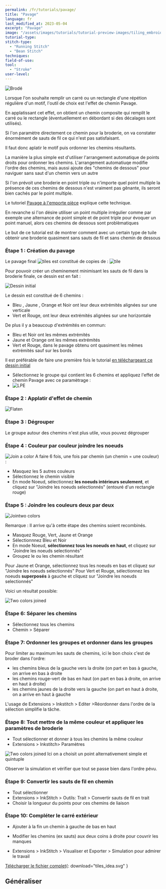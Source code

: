 ```yaml
---
permalink: /fr/tutorials/pavage/
title: "Pavage"
language: fr
last_modified_at: 2023-05-04
excerpt: "Pavage"
image: "/assets/images/tutorials/tutorial-preview-images/tiling_embroidered.jpg"
tutorial-type:
stitch-type:
  - "Running Stitch"
  - "Bean Stitch"
techniques:
field-of-use:
tool:
  - "Stroke"
user-level:
---
```

![Brodé](/assets/images/tutorials/tutorial-preview-images/tiling_embroidered.jpg)


Lorsque l'on souhaite remplir un carré ou un rectangle d'une répétion régulière d'un motif, l'outil de choix est l'effet de chemin  Pavage.

En applatissant cet effet, on obtient un chemin composite qui remplit  le carré ou le rectangle (éventuellement en débordant si des décalages sont utilisés). 

Si l'on paramètre directement ce chemin pour la broderie, on va constater énormément de sauts de fil ce qui n'est pas satisfaisant. 

Il faut donc aplatir le motif puis ordonner les chemins résultants.

La manière la plus simple est d'utiliser  l'arrangement automatique de  points  droits pour ordonner les chemins. L'arrangement  automatiuqe modifie l'ordre des chemins, mais aussi ajoute des "chemins de dessous" pour naviguer sans saut d'un chemin vers un  autre

Si l'on prévoit une broderie en point triple ou n'importe quel point multiple la présence de ces chemins de dessous  n'est vraiment pas gênante, ils seront bien cachés par le point multiple.

Le tutoriel [Pavage à l'emporte pièce](/collections/_tutorial/fr/cookie_cutter_tiling.md) explique cette technique.

En revanche si l'on désire utiliser un point multiple irrégulier comme par exemple  une alternance de point simple et de point triple  pour évoquer un point manuel, alors ces chemins de dessous sont problèmatiques


Le but de ce tutorial est de montrer comment  avec un certain type de  tuile   obtenir une broderie quasiment sans  sauts de fil et sans chemin de  dessous



### Étape 1 : Création du pavage

Le pavage final ![tiles](/assets/images/tutorials/tiling/full_tiling.png) est constitué de copies de :
![tile](/assets/images/tutorials/tiling/tile.png)

Pour pouvoir créer un cheminement minimisant les sauts de fil dans la broderie finale, ce dessin est en fait :

![Dessin initial ](/assets/images/tutorials/tiling/tile.svg)

Le dessin est constitué de 6 chemins :
  * Bleu , Jaune , Orange et Noir ont leur deux extrémités alignées sur une verticale
  * Vert et Rouge, ont leur deux extrémités alignées sur une horizontale
  
De plus il y a beaucoup d'extrémités en commun:
  * Bleu et Noir ont les mêmes extrémités
  * Jaune et Orange ont les mêmes extrémités
  * Vert et Rouge, dans le pavage obtenu ont quasiment les mêmes extrémités sauf sur les bords
  
  Il est préférable de faire une première fois le tutorial [en téléchargeant ce  dessin initial](/assets/images/tutorials/tiling/tile.svg)
  
* Sélectionnez le groupe qui contient les 6 chemins et appliquez l'effet de chemin Pavage avec ce paramètrage :
* ![LPE](/assets/images/tutorials/tiling/colored_tiling.jpg)


### Étape 2 : Applatir d'effet de chemin 
 ![Flaten](/assets/images/tutorials/tiling/flatten.jpg)

### Étape 3 : Dégrouper
Le groupe autour des chemins n'est plus utile, vous pouvez dégrouper

### Étape 4 : Couleur par couleur joindre les noeuds

 ![Join a color](/assets/images/tutorials/tiling/join-a-color.jpg)
 A faire 6 fois, une fois par chemin (un chemin = une couleur) :
 * Masquez les 5 autres couleurs
 * Sélectionnez le chemin visible
 * En mode Noeud, sélectionnez **les noeuds intérieurs seulement**, et cliquez sur "Joindre les noeuds selectionnés" (entouré d'un rectangle rouge)


### Étape 5 : Joindre les couleurs deux par deux

 ![Jointwo colors](/assets/images/tutorials/tiling/join_two_colors.jpg)
 
 Remarque : Il arrive qu'à cette étape des chemins soient recombinés.
 
* Masquez  Rouge, Vert, Jaune et Orange
* Sélectionnnez Bleu et Noir
* En mode Noeud, **sélectionnez tous les noeuds en haut**, et cliquez sur "Joindre les noeuds selectionnés" 
* Groupez le ou les chemin résultant

Pour Jaune et Orange, sélectionnez tous les noeuds en bas et cliquez sur "Joindre les noeuds selectionnés" 
Pour Vert et Rouge, sélectionnez les  noeuds  **superposés** à gauche et cliquez sur "Joindre les noeuds selectionnés" 

Voici un résultat possible: 

 ![Two colors joined](/assets/images/tutorials/tiling/joined_two_colors.jpg)
 
 
### Étape 6: Séparer les chemins

* Sélectionnez tous les chemins
* Chemin > Séparer

### Étape 7: Ordonner les groupes et ordonner dans les groupes 

Pour limiter au maximum les sauts de chemins, ici le bon  choix c'est de broder dans l'ordre:

* les chemins bleus de la gauche vers la droite (on part en bas à gauche, on arrive en bas à droite
* les chemins rouge-vert de bas en haut (on part en bas à droite, on arrive en haut à droite)
* les chemins jaunes de la droite vers la gauche (on part en haut à droite,  on a arrive en haut à  gauche

L'usage de Extensions > Inkstitch > Editer >Réordonner dans l'ordre de la sélection simplifie la tâche.


### Étape 8: Tout mettre de la même couleur et appliquer les paramètres de broderie

* Tout sélectionner et donner à tous les chemins la même couleur
* Extensions > Inkstitch> Paramètres

 ![Two colors joined](/assets/images/tutorials/tiling/parameters.jpg)
 Ici on a choisit un point alternativement simple et quintuple
 
 Observer la simulation et vérifier que tout se passe bien dans l'ordre pévu.
 
 ### Étape 9: Convertir les sauts de fil en chemin
 
 * Tout sélectionner
 * Extensions > InkStitch > Outils: Trait > Convertir sauts de fil en trait
 * Choisir la longueur du points pour ces  chemins de liaison


### Étape 10: Compléter le carré extérieur
  * Ajouter à la fin un chemin à gauche de bas en haut
  * Modifier les chemins (ex sauts) aux deux coins à droite pour couvrir les manques
  
 * Extensions > InkStitch > Visualiser et Exporter > Simulation
 pour admirer le travail



 [Télécharger le fichier complet](/assets/images/tutorials/tiling/tiling.svg){: download="tiles_idea.svg" }
 
##  Généraliser


